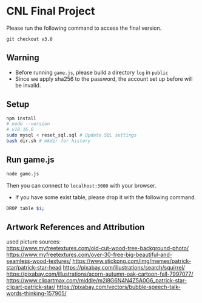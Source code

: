 # CNL Final Project
Please run the following command to access the final version.
```shell
git checkout v3.0
```
## Warning
* Before running `game.js`, please build a directory `log` in `public`
* Since we apply sha256 to the password, the account set up before will be invalid.

## Setup
```sh
npm install
# node --version
# v18.16.0
sudo mysql < reset_sql.sql # Update SQL settings
bash dir.sh # mkdir for history
```
<!--
## App.js
```sh
npm install
npm i dotenv ejs
sudo mysql < reset_sql.sql
nodemon app.js
```
-->

## Run game.js
```sh
node game.js
```

Then you can connect to `localhost:3000` with your browser.

<!-- 
* NEED .env TO SET YOUR DATABASE. Here is a sample for .env.
```
MYSQL_HOST='127.0.0.1'
MYSQL_USER='lab4'
MYSQL_PASSWORD='Squirrel1.'
MYSQL_DATABASE='ACCOUNTS'
```
* Some other settings for SQL:
```sh
CREATE DATABASE ACCOUNTS;
USE ACCOUNTS;
CREATE TABLE account(username varchar(255), password varchar(255));
INSERT INTO account (username, password) VALUES ("test", "test"); 
CREATE USER 'lab4'@'localhost' IDENTIFIED BY 'Squirrel1.';
GRANT ALL PRIVILEGES ON *.* TO 'lab4'@'localhost' WITH GRANT OPTION;
FLUSH PRIVILEGES;
```
## User & Ranking database setup
```sh
sudo mysql -u lab4 -p # Squirrel1.
show databases;
create DATABASE USR_GAME_RECORD;
use USR_GAME_RECORD;
create table single (UID varchar(255),Common varchar(255),Food varchar(255),School varchar(255),Traffic varchar(255),Sport varchar(255),Nature varchar(255),Computer varchar(255));
alter table single add column GRE varchar(255) after Computer; # For GRE
create table multi (UID varchar(255),Common varchar(255),Food varchar(255),School varchar(255),Traffic varchar(255),Sport varchar(255),Nature varchar(255),Computer varchar(255));
alter table multi add column GRE varchar(255) after Computer; # For GRE

create database Global_Ranking;
use Global_Ranking;
create table single (mode varchar(255), 1st varchar(255), 2nd varchar(255), 3rd varchar(255), 4th varchar(255), 5th varchar(255));
insert into single (mode,1st,2nd,3rd,4th,5th) values ("Common","99:99:99 -1,-1,-1","99:99:99 -1,-1,-1","99:99:99 -1,-1,-1","99:99:99 -1,-1,-1","99:99:99 -1,-1,-1"),("Food","99:99:99 -1,-1,-1","99:99:99 -1,-1,-1","99:99:99 -1,-1,-1","99:99:99 -1,-1,-1","99:99:99 -1,-1,-1"),("School","99:99:99 -1,-1,-1","99:99:99 -1,-1,-1","99:99:99 -1,-1,-1","99:99:99 -1,-1,-1","99:99:99 -1,-1,-1"),("Traffic","99:99:99 -1,-1,-1","99:99:99 -1,-1,-1","99:99:99 -1,-1,-1","99:99:99 -1,-1,-1","99:99:99 -1,-1,-1"),("Sport","99:99:99 -1,-1,-1","99:99:99 -1,-1,-1","99:99:99 -1,-1,-1","99:99:99 -1,-1,-1","99:99:99 -1,-1,-1"),("Nature","99:99:99 -1,-1,-1","99:99:99 -1,-1,-1","99:99:99 -1,-1,-1","99:99:99 -1,-1,-1","99:99:99 -1,-1,-1"),("Computer","99:99:99 -1,-1,-1","99:99:99 -1,-1,-1","99:99:99 -1,-1,-1","99:99:99 -1,-1,-1","99:99:99 -1,-1,-1");
insert into single (mode,1st,2nd,3rd,4th,5th) values ("GRE","99:99:99 -1,-1,-1","99:99:99 -1,-1,-1","99:99:99 -1,-1,-1","99:99:99 -1,-1,-1","99:99:99 -1,-1,-1"); # For GRE

create table multi (mode varchar(255), 1st varchar(255), 2nd varchar(255), 3rd varchar(255), 4th varchar(255), 5th varchar(255));
insert into multi (mode,1st,2nd,3rd,4th,5th) values ("Common","99:99:99 -1,-1,-1","99:99:99 -1,-1,-1","99:99:99 -1,-1,-1","99:99:99 -1,-1,-1","99:99:99 -1,-1,-1"),("Food","99:99:99 -1,-1,-1","99:99:99 -1,-1,-1","99:99:99 -1,-1,-1","99:99:99 -1,-1,-1","99:99:99 -1,-1,-1"),("School","99:99:99 -1,-1,-1","99:99:99 -1,-1,-1","99:99:99 -1,-1,-1","99:99:99 -1,-1,-1","99:99:99 -1,-1,-1"),("Traffic","99:99:99 -1,-1,-1","99:99:99 -1,-1,-1","99:99:99 -1,-1,-1","99:99:99 -1,-1,-1","99:99:99 -1,-1,-1"),("Sport","99:99:99 -1,-1,-1","99:99:99 -1,-1,-1","99:99:99 -1,-1,-1","99:99:99 -1,-1,-1","99:99:99 -1,-1,-1"),("Nature","99:99:99 -1,-1,-1","99:99:99 -1,-1,-1","99:99:99 -1,-1,-1","99:99:99 -1,-1,-1","99:99:99 -1,-1,-1"),("Computer","99:99:99 -1,-1,-1","99:99:99 -1,-1,-1","99:99:99 -1,-1,-1","99:99:99 -1,-1,-1","99:99:99 -1,-1,-1");
insert into multi (mode,1st,2nd,3rd,4th,5th) values ("GRE", "99:99:99 -1,-1,-1","99:99:99 -1,-1,-1","99:99:99 -1,-1,-1","99:99:99 -1,-1,-1","99:99:99 -1,-1,-1"); # For GRE
```
-->

* If you have some exist table, please drop it with the following command.
```sh
DROP table $i;
```

## Artwork References and Attribution
used picture sources:</br>
https://www.myfreetextures.com/old-cut-wood-tree-background-photo/
https://www.myfreetextures.com/over-30-free-big-beautiful-and-seamless-wood-textures/
https://www.stickpng.com/img/memes/patrick-star/patrick-star-head
https://pixabay.com/illustrations/search/squirrel/
https://pixabay.com/illustrations/acorn-autumn-oak-cartoon-fall-7997077/
https://www.clipartmax.com/middle/m2i8G6N4N4Z5A0G6_patrick-star-clipart-patrick-star/
https://pixabay.com/vectors/bubble-speech-talk-words-thinking-157905/

